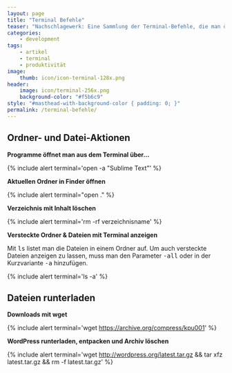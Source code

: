 ```yaml
---
layout: page
title: "Terminal Befehle"
teaser: "Nachschlagewerk: Eine Sammlung der Terminal-Befehle, die man öfters braucht, schnell aber vergisst."
categories:
    - development
tags:
    - artikel
    - terminal
    - produktivität
image:
    thumb: icon/icon-terminal-128x.png
header:
    image: icon/terminal-256x.png
    background-color: "#f5b6c9"
style: "#masthead-with-background-color { padding: 0; }"
permalink: /terminal-befehle/
---
```



## Ordner- und Datei-Aktionen



**Programme öffnet man aus dem Terminal über…**

{% include alert terminal='open -a "Sublime Text"' %}


**Aktuellen Ordner in Finder öffnen**

{% include alert terminal="open ." %}

**Verzeichnis mit Inhalt löschen**

{% include alert terminal='rm -rf verzeichnisname' %}

**Versteckte Ordner & Dateien mit Terminal anzeigen**

Mit <kbd>ls</kbd> listet man die Dateien in einem Ordner auf. Um auch versteckte Dateien anzeigen zu lassen, muss man den Parameter <kbd>-all</kbd> oder in der Kurzvariante <kbd>-a</kbd> hinzufügen.

{% include alert terminal='ls -a' %}




## Dateien runterladen

**Downloads mit wget**

{% include alert terminal='wget https://archive.org/compress/kpu001' %}


**WordPress runterladen, entpacken und Archiv löschen**

{% include alert terminal='wget http://wordpress.org/latest.tar.gz && tar xfz latest.tar.gz && rm -f latest.tar.gz' %}